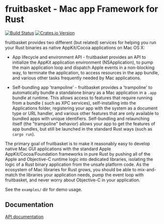 # fruitbasket - Mac app Framework for Rust

[![Build Status](https://travis-ci.org/mrmekon/fruitbasket.svg?branch=master)](https://travis-ci.org/mrmekon/fruitbasket)
[![Crates.io Version](https://img.shields.io/crates/v/fruitbasket.svg)](https://crates.io/crates/fruitbasket)

fruitbasket provides two different (but related) services for helping you run your
Rust binaries as native AppKit/Cocoa applications on Mac OS X:

* App lifecycle and environment API - fruitbasket provides an API to initialize the
  AppKit application environment (NSApplication), to pump the main application loop
  and dispatch Apple events in a non-blocking way, to terminate the application, to
  access resources in the app bundle, and various other tasks frequently needed by
  Mac applications.

* Self-bundling app 'trampoline' - fruitbasket provides a 'trampoline' to
  automatically bundle a standalone binary as a Mac application in a `.app` bundle
  at runtime.  This allows access to features that require running from a bundle (
  such as XPC services), self-installing into the Applications folder, registering
  your app with the system as a document type or URL handler, and various other
  features that are only available to bundled apps with unique identifiers.
  Self-bundling and relaunching itself (the "trampoline" behavior) allows your app
  to get the features of app bundles, but still be launched in the standard Rust
  ways (such as `cargo run`).

The primary goal of fruitbasket is to make it reasonably easy to develop native
Mac GUI applications with the standard Apple AppKit/Cocoa/Foundation frameworks
in pure Rust by pushing all of the Apple and Objective-C runtime logic into
dedicated libraries, isolating the logic of a Rust binary application from the
unsafe platform code.  As the ecosystem of Mac libraries for Rust grows, you
should be able to mix-and-match the libraries your application needs, pump the
event loop with fruitbasket, and never worry about Objective-C in your application.

See the `examples/` dir for demo usage.

## Documentation

[API documentation](https://mrmekon.github.io/fruitbasket/fruitbasket/)
